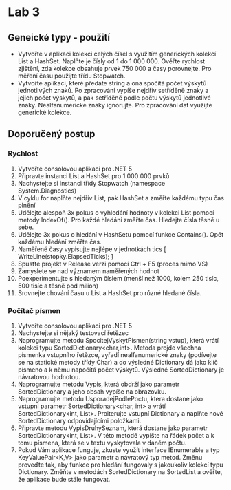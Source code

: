# Lab 3
## Geneické typy - použití
* Vytvořte v aplikaci kolekci celých čísel s využitím generických kolekcí List<T> a HashSet<T>. Naplňte je čísly od 1 do 1 000 000. Ověřte rychlost zjištění, zda kolekce obsahuje prvek 750 000 a časy porovnejte. Pro měření času použijte třídu Stopwatch.
* Vytvořte aplikaci, které předáte string a ona spočítá počet výskytů jednotlivých znaků. Po zpracování vypíše nejdřív setříděně znaky a jejich počet výskytů, a pak setříděně podle počtu výskytů jednotlivé znaky. Nealfanumerické znaky ignorujte. Pro zpracování dat využijte generické kolekce.
## Doporučený postup
  ### Rychlost
  1. Vytvořte consolovou aplikaci pro .NET 5
  1. Připravte instanci List<int> a HashSet<int> pro 1 000 000 prvků
  1. Nachystejte si instanci třídy Stopwatch (namespace System.Diagnostics)
  1. V cyklu for naplňte nejdřív List, pak HashSet a změřte každému typu čas plnění
  1. Udělejte alespoň 3x pokus o vyhledání hodnoty v kolekci List<int> pomocí metody IndexOf(). Pro každé hledání změřte čas. Hledejte čísla těsně u sebe.
  1. Udělejte 3x pokus o hledání v HashSetu pomocí funkce Contains(). Opět každému hledání změřte čas.
  1. Naměřené časy vypisujte nejlépe v jednotkách tics [ WriteLine(stopky.ElapsedTicks); ]
  1. Spusťte projekt v Release verzi pomocí Ctrl + F5 (proces mimo VS)
  1. Zamyslete se nad významem naměřených hodnot
  1. Poexperimentujte s hledaným číslem (menší než 1000, kolem 250 tisíc, 500 tisíc a těsně pod milion)
  1. Srovnejte chování času u List<int> a HashSet<int> pro různé hledané čísla.
  ### Počítač písmen
  1. Vytvořte consolovou aplikaci pro .NET 5
  1. Nachystejte si nějaký testovací řetězec
  1. Naprogramujte metodu SpocitejVyskytPismen(string vstup), která vrátí kolekci typu SortedDictionary<char,int>.
     Metoda projde všechna písmenka vstupního řetězce, vyřadí nealfanumerické znaky (podívejte se na statické metody třídy Char) a do výsledné Dictionary dá jako klíč písmeno a k němu napočítá počet výskytů. Výsledné SortedDictionary je návratovou hodnotou. 
  1. Naprogramujte metodu Vypis, která obdrží jako parametr SortedDictionary a jeho obsah vypíše na obrazovku.
  1. Naprogramujte metodu UsporadejPodlePoctu, ktera dostane jako vstupni parametr SortedDictionary<char, int> a vrátí SortedDictionary<int, List<char>>.
Proiterujte vstupní Dictionary a naplňte nové SortedDictionary odpovídajícími položkami.
  1. Připravte metodu VypisDruhySeznam, která dostane jako parametr SortedDictionary<int, List<char>>. V této metodě vypište na řádek počet a k tomu písmena, která se v textu vyskytovala v daném počtu.
  1. Pokud Vám aplikace funguje, zkuste využít interface IEnumerable a typ KeyValuePair<K,V> jako parametr a návratový typ metod. Změnu proveďte tak, aby funkce pro hledání fungovaly s jakoukoliv kolekcí typu Dictionary. Změňte v metodách SortedDictionary na SortedList a ověřte, že aplikace bude stále fungovat.
